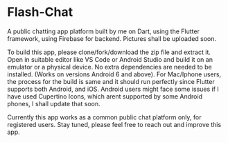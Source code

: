 # Flash-Chat
A public chatting app platform built by me on Dart, using the Flutter framework, using Firebase for backend. Pictures shall be uploaded soon. 

To build this app, please clone/fork/download the zip file and extract it. Open in suitable editor like VS Code or Android Studio and build it on an emulator or a physical device. No extra dependencies are needed to be installed. (Works on versions Android 6 and above). For Mac/Iphone users, the process for the build is same and it should run perfectly since Flutter supports both Android, and iOS. Android users might face some issues if I have used Cupertino Icons, which arent supported by some Android phones, I shall update that soon. 

Currently this app works as a common public chat platform only, for registered users. Stay tuned, please feel free to reach out and improve this app. 
